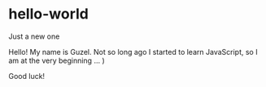 # hello-world
Just a new one

Hello!
My name is Guzel. Not so long ago I started to learn JavaScript, so I am at the very beginning ... )

Good luck!

